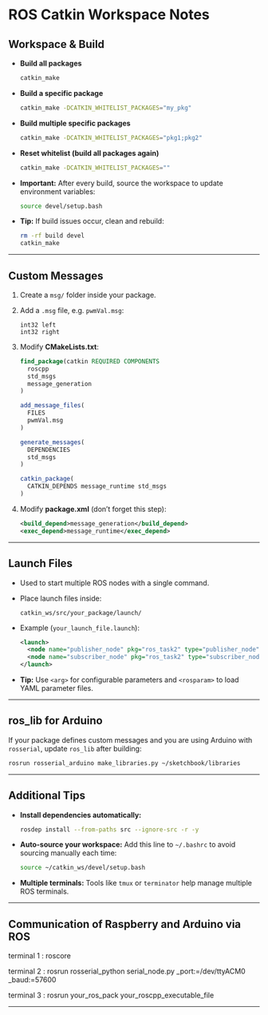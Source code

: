 # ROS Catkin Workspace Notes

## Workspace & Build

* **Build all packages**

  ```bash
  catkin_make
  ```

* **Build a specific package**

  ```bash
  catkin_make -DCATKIN_WHITELIST_PACKAGES="my_pkg"
  ```

* **Build multiple specific packages**

  ```bash
  catkin_make -DCATKIN_WHITELIST_PACKAGES="pkg1;pkg2"
  ```

* **Reset whitelist (build all packages again)**

  ```bash
  catkin_make -DCATKIN_WHITELIST_PACKAGES=""
  ```

* **Important:** After every build, source the workspace to update environment variables:

  ```bash
  source devel/setup.bash
  ```

* **Tip:** If build issues occur, clean and rebuild:

  ```bash
  rm -rf build devel
  catkin_make
  ```

---

## Custom Messages

1. Create a `msg/` folder inside your package.

2. Add a `.msg` file, e.g. `pwmVal.msg`:

   ```msg
   int32 left
   int32 right
   ```

3. Modify **CMakeLists.txt**:

   ```cmake
   find_package(catkin REQUIRED COMPONENTS
     roscpp
     std_msgs
     message_generation
   )

   add_message_files(
     FILES
     pwmVal.msg
   )

   generate_messages(
     DEPENDENCIES
     std_msgs
   )

   catkin_package(
     CATKIN_DEPENDS message_runtime std_msgs
   )
   ```

4. Modify **package.xml** (don’t forget this step):

   ```xml
   <build_depend>message_generation</build_depend>
   <exec_depend>message_runtime</exec_depend>
   ```

---

## Launch Files

* Used to start multiple ROS nodes with a single command.

* Place launch files inside:

  ```
  catkin_ws/src/your_package/launch/
  ```

* Example (`your_launch_file.launch`):

  ```xml
  <launch>
    <node name="publisher_node" pkg="ros_task2" type="publisher_node" output="screen"/>
    <node name="subscriber_node" pkg="ros_task2" type="subscriber_node" output="screen"/>
  </launch>
  ```

* **Tip:** Use `<arg>` for configurable parameters and `<rosparam>` to load YAML parameter files.

---

## ros\_lib for Arduino

If your package defines custom messages and you are using Arduino with `rosserial`, update `ros_lib` after building:

```bash
rosrun rosserial_arduino make_libraries.py ~/sketchbook/libraries
```

---

## Additional Tips

* **Install dependencies automatically:**

  ```bash
  rosdep install --from-paths src --ignore-src -r -y
  ```

* **Auto-source your workspace:**
  Add this line to `~/.bashrc` to avoid sourcing manually each time:

  ```bash
  source ~/catkin_ws/devel/setup.bash
  ```

* **Multiple terminals:** Tools like `tmux` or `terminator` help manage multiple ROS terminals.

---

## Communication of Raspberry and Arduino via ROS

terminal 1 : roscore

terminal 2 : rosrun rosserial_python serial_node.py _port:=/dev/ttyACM0 _baud:=57600

terminal 3 : rosrun your_ros_pack your_roscpp_executable_file

---


